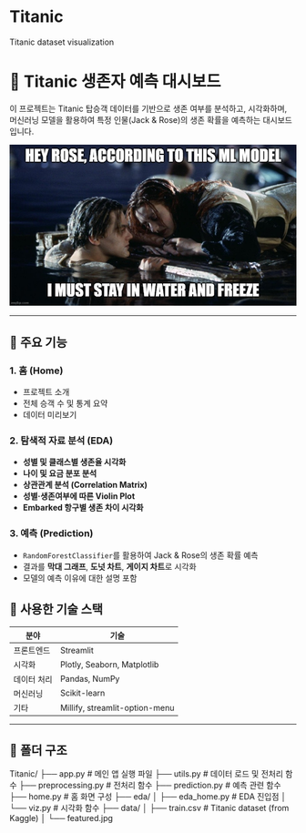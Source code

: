 # Titanic
Titanic dataset visualization
# 🚢 Titanic 생존자 예측 대시보드

이 프로젝트는 Titanic 탑승객 데이터를 기반으로 생존 여부를 분석하고, 시각화하며, 머신러닝 모델을 활용하여 특정 인물(Jack & Rose)의 생존 확률을 예측하는 대시보드입니다.  

![preview](./data/featured.jpg)

---

## 📌 주요 기능

### 1. 홈 (Home)
- 프로젝트 소개
- 전체 승객 수 및 통계 요약
- 데이터 미리보기

### 2. 탐색적 자료 분석 (EDA)
- **성별 및 클래스별 생존율 시각화**
- **나이 및 요금 분포 분석**
- **상관관계 분석 (Correlation Matrix)**
- **성별·생존여부에 따른 Violin Plot**
- **Embarked 항구별 생존 차이 시각화**

### 3. 예측 (Prediction)
- `RandomForestClassifier`를 활용하여 Jack & Rose의 생존 확률 예측
- 결과를 **막대 그래프**, **도넛 차트**, **게이지 차트**로 시각화
- 모델의 예측 이유에 대한 설명 포함
## 🧠 사용한 기술 스택

| 분야 | 기술 |
|------|------|
| 프론트엔드 | Streamlit |
| 시각화 | Plotly, Seaborn, Matplotlib |
| 데이터 처리 | Pandas, NumPy |
| 머신러닝 | Scikit-learn |
| 기타 | Millify, streamlit-option-menu |

---

## 📂 폴더 구조

Titanic/
├── app.py                # 메인 앱 실행 파일
├── utils.py              # 데이터 로드 및 전처리 함수
├── preprocessing.py      # 전처리 함수
├── prediction.py         # 예측 관련 함수
├── home.py               # 홈 화면 구성
├── eda/
│   ├── eda_home.py       # EDA 진입점
│   └── viz.py            #  시각화 함수
├── data/
│   ├── train.csv         # Titanic dataset (from Kaggle)
│   └── featured.jpg
